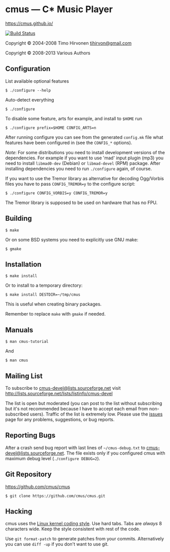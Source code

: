 cmus — C\* Music Player
=======================

https://cmus.github.io/

[![Build Status](https://travis-ci.org/cmus/cmus.png?branch=master)](https://travis-ci.org/cmus/cmus)

Copyright © 2004-2008 Timo Hirvonen <tihirvon@gmail.com>

Copyright © 2008-2013 Various Authors


Configuration
-------------

List available optional features

    $ ./configure --help

Auto-detect everything

    $ ./configure

To disable some feature, arts for example, and install to `$HOME` run

    $ ./configure prefix=$HOME CONFIG_ARTS=n

After running configure you can see from the generated `config.mk` file
what features have been configured in (see the `CONFIG_*` options).

*Note*: For some distributions you need to install development versions
of the dependencies.  For example if you want to use 'mad' input plugin
(mp3) you need to install `libmad0-dev` (Debian) or `libmad-devel` (RPM)
package. After installing dependencies you need to run `./configure`
again, of course.

If you want to use the Tremor library as alternative for decoding
Ogg/Vorbis files you have to pass `CONFIG_TREMOR=y` to the configure
script:

    $ ./configure CONFIG_VORBIS=y CONFIG_TREMOR=y

The Tremor library is supposed to be used on hardware that has no FPU.


Building
--------

    $ make

Or on some BSD systems you need to explicitly use GNU make:

    $ gmake


Installation
------------

    $ make install

Or to install to a temporary directory:

    $ make install DESTDIR=~/tmp/cmus

This is useful when creating binary packages.

Remember to replace `make` with `gmake` if needed.


Manuals
-------

    $ man cmus-tutorial

And

    $ man cmus


Mailing List
------------

To subscribe to cmus-devel@lists.sourceforge.net visit
http://lists.sourceforge.net/lists/listinfo/cmus-devel

The list is open but moderated (you can post to the list without
subscribing but it's not recommended because I have to accept each email
from non-subscribed users).  Traffic of the list is extremely low.
Please use the [issues](https://github.com/cmus/cmus/issues) page for any problems, suggestions, or bug reports.

Reporting Bugs
--------------

After a crash send bug report with last lines of `~/cmus-debug.txt` to
cmus-devel@lists.sourceforge.net.  The file exists only if you
configured cmus with maximum debug level (`./configure DEBUG=2`).


Git Repository
--------------

https://github.com/cmus/cmus

    $ git clone https://github.com/cmus/cmus.git


Hacking
-------

cmus uses the [Linux kernel coding style](http://www.kernel.org/doc/Documentation/CodingStyle).
Use hard tabs.  Tabs are _always_ 8 characters wide.  Keep the style consistent with rest of the
code.

Use `git format-patch` to generate patches from your commits.
Alternatively you can use `diff -up` if you don't want to use git.

